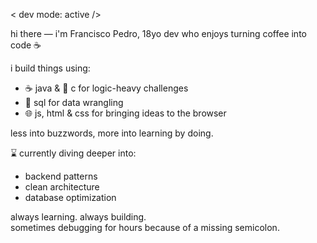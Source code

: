 < dev mode: active />

hi there — i'm Francisco Pedro, 18yo dev who enjoys turning coffee into code ☕

i build things using:
  - ☕ java & 🧠 c for logic-heavy challenges
  - 🧮 sql for data wrangling
  - 🌐 js, html & css for bringing ideas to the browser

less into buzzwords, more into learning by doing.

⌛ currently diving deeper into:
  - backend patterns
  - clean architecture
  - database optimization

always learning. always building.  
sometimes debugging for hours because of a missing semicolon.
